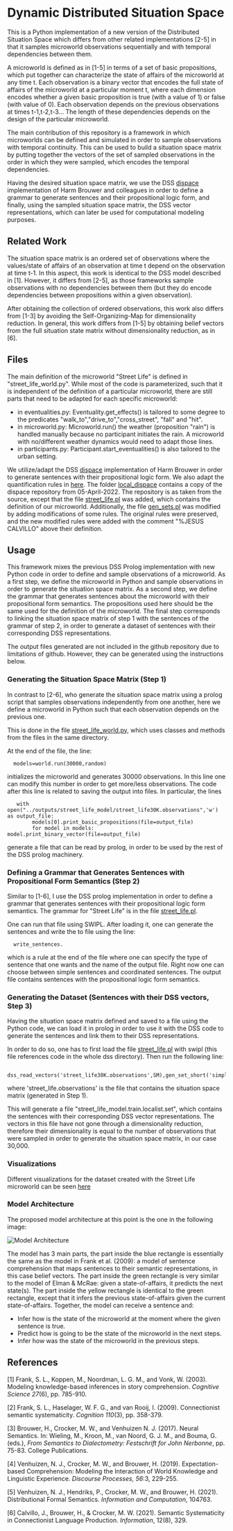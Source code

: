# Dynamic Distributed Situation Space

This is a Python implementation of a new version of the Distributed Situation Space which differs from other related implementations [2-5] 
in that it samples microworld observations sequentially and with temporal dependencies between them.

A microworld is defined as in [1-5] in terms of a set of basic propositions, which put together can 
characterize the state of affairs of the microworld at any time t. Each observation is a binary vector that encodes the full state of affairs 
of the microworld at a particular moment t, where each dimension encodes whether a given basic proposition is true (with a value of 1) or 
false (with value of 0). Each observation depends on the previous observations at times t-1,t-2,t-3... The length of these dependencies depends on 
the design of the particular microworld. 

The main contribution of this repository is a framework in which microworlds can be defined and simulated in order
to sample observations with temporal continuity. This can be used to build a situation space matrix by putting together the vectors 
of the set of sampled observations in the order in which they were sampled, which encodes the temporal dependencies. 

Having the desired situation space matrix, we use the DSS [dispace](https://github.com/hbrouwer/dispace) implementation of 
Harm Brouwer and colleagues in order to define a grammar to generate sentences and their propositional logic form, and finally, using the 
sampled situation space matrix, the DSS vector representations, which can later be used for computational modeling purposes.

## Related Work
The situation space matrix is an ordered set of observations where the values/state of affairs of an observation at time t depend
on the observation at time t-1. In this aspect, this work is identical to the DSS model described in [1]. However, it differs 
from [2-5], as those frameworks sample observations with no dependencies between them (but they do encode dependencies between 
propositions within a given observation).

After obtaining the collection of ordered observations, this work also differs from [1-3] by avoiding the Self-Organizing-Map 
for dimensionality reduction. In general, this work differs from [1-5] by obtaining belief vectors from the full situation 
state matrix without dimensionality reduction, as in [6].     

## Files
The main definition of the microworld "Street Life" is defined in "street_life_world.py". While most of the code is parameterized, 
such that it is independent of the definition of a particular microworld, there are still parts that need to be adapted for 
each specific microworld:

- in eventualities.py: Eventuality.get_effects() is tailored to some degree to the predicates "walk_to","drive_to","cross_street",
"fall" and "hit".
- in microworld.py: Microworld.run() the weather (proposition "rain") is handled manually because no participant initiates the rain. 
   A microworld with no/different weather dynamics would need to adapt those lines.
- in participants.py: Participant.start_eventualities() is also tailored to the urban setting.

We utilize/adapt the DSS [dispace](https://github.com/hbrouwer/dispace) implementation of Harm Brouwer in order to generate sentences 
with their propositional logic form. We also adapt the quantification rules in [here](https://github.com/hbrouwer/dfs-tools/blob/master/worlds/wollic2019.pl).
The folder [local_dispace](https://github.com/iesus/dynamic_dss/blob/main/src/dss) contains a copy of the dispace repository from 05-April-2022. 
The repository is as taken from the source, except that the file [street_life.pl](https://github.com/iesus/dynamic_dss/blob/main/src/dss/worlds/street_life.pl) was added, which contains the 
definition of our microworld. Additionally, the file [gen_sets.pl](https://github.com/iesus/dynamic_dss/blob/main/src/dss/src/gen/gen_sets.pl) was modified by adding modifications of some 
rules. The original rules were preserved, and the new modified rules were added with the comment "%JESUS CALVILLO" above their definition.


## Usage
This framework mixes the previous DSS Prolog implementation with new Python code in order to define and sample observations of a microworld.
As a first step, we define the microworld in Python and sample observations in order to generate the situation space matrix.
As a second step, we define the grammar that generates sentences about the microworld with their propositional form semantics. The propositions used here
should be the same used for the definition of the microworld.
The final step corresponds to linking the situation space matrix of step 1 with the sentences of the grammar of step 2, in order to generate
a dataset of sentences with their corresponding DSS representations.

The output files generated are not included in the github repository due to limitations of github. However, they can be generated using the instructions below.


### Generating the Situation Space Matrix (Step 1)

In contrast to [2-6], who generate the situation space matrix using a prolog script that samples observations independently from one another, here
we define a microworld in Python such that each observation depends on the previous one.

This is done in the file [street_life_world.py](https://github.com/iesus/Luuk_Hana_Jesus/blob/main/src/simulation/street_life_world.py), which uses
classes and methods from the files in the same directory. 

At the end of the file, the line:
```
  models=world.run(30000,random)
```
initializes the microworld and generates 30000 observations. In this line one can modify this number in order to get more/less observations. 
The code after this line is related to saving the output into files. In particular, the lines
```
   with open("../outputs/street_life_model/street_life30K.observations",'w') as output_file:
        models[0].print_basic_propositions(file=output_file) 
        for model in models: model.print_binary_vector(file=output_file)
```
generate a file that can be read by prolog, in order to be used by the rest of the DSS prolog machinery.
   
### Defining a Grammar that Generates Sentences with Propositional Form Semantics (Step 2)

Similar to [1-6], I use the DSS prolog implementation in order to define a grammar that generates sentences with their propositional logic form semantics.
The grammar for "Street Life" is in the file [street_life.pl](https://github.com/iesus/Luuk_Hana_Jesus/blob/main/src/dss/worlds/street_life.pl).

One can run that file using SWIPL. After loading it, one can generate the sentences and write the to file using the line:
```
  write_sentences.
```
which is a rule at the end of the file where one can specify the type of sentence that one wants and the name of the output file. Right now one can choose between simple sentences
and coordinated sentences. The output file contains sentences with the propositional logic form semantics.


### Generating the Dataset (Sentences with their DSS vectors, Step 3)

Having the situation space matrix defined and saved to a file using the Python code, we can load it in prolog in order to use it with the
DSS code to generate the sentences and link them to their DSS representations. 

In order to do so, one has to first load the file [street_life.pl](https://github.com/iesus/Luuk_Hana_Jesus/blob/main/src/dss/worlds/street_life.pl) with
swipl (this file references code in the whole dss directory). Then run the following line:

```
  dss_read_vectors('street_life30K.observations',SM),gen_set_short('simple',SM,'street_life_model')..
```
where 'street_life.observations' is the file that contains the situation space matrix (generated in Step 1).

This will generate a file "street_life_model.train.localist.set", which contains the sentences with their corresponding DSS vector representations.
The vectors in this file have not gone through a dimensionality reduction, therefore their dimensionality is equal to the number of observations that were
sampled in order to generate the situation space matrix, in our case 30,000.

### Visualizations

Different visualizations for the dataset created with the Street Life microworld can be seen [here](https://github.com/iesus/dynamic-dss-websites)


### Model Architecture

The proposed model architecture at this point is the one in the following image:

![Model Architecture](https://github.com/iesus/Luuk_Hana_Jesus/blob/main/architecute.png)

The model has 3 main parts, the part inside the blue rectangle is essentially the same as the model in Frank et al. (2009): a model of sentence comprehension that maps sentences to their semantic representations, in this case belief vectors. The part inside the green rectangle is very similar to the model of Elman & McRae: given a state-of-affairs, it predicts the next state(s). The part inside the yellow rectangle is identical to the green rectangle, except that it infers the previous state-of-affairs given the current state-of-affairs. Together, the model can receive a sentence and:

- Infer how is the state of the microworld at the moment where the given sentence is true.
- Predict how is going to be the state of the microworld in the next steps.
- Infer how was the state of the microworld in the previous steps.

## References

[1] Frank, S. L., Koppen, M., Noordman, L. G. M., and Vonk, W. (2003).
Modeling knowledge-based inferences in story comprehension. *Cognitive
Science 27*(6), pp. 785-910.

[2] Frank, S. L., Haselager, W. F. G., and van Rooij, I. (2009).
Connectionist semantic systematicity. *Cognition 110*(3), pp. 358-379.

[3] Brouwer, H., Crocker, M. W., and Venhuizen N. J. (2017). Neural
Semantics. In: Wieling, M., Kroon, M., van Noord, G. J. M., and Bouma, G.
(eds.), *From Semantics to Dialectometry: Festschrift for John Nerbonne*,
pp. 75-83. College Publications.

[4] Venhuizen, N. J., Crocker, M. W., and Brouwer, H. (2019).
Expectation-based Comprehension: Modeling the Interaction of World Knowledge
and Linguistic Experience. *Discourse Processes, 56*:3, 229-255.

[5] Venhuizen, N. J., Hendriks, P., Crocker, M. W., and Brouwer, H. (2021). 
Distributional Formal Semantics. *Information and Computation*, 104763.

[6] Calvillo, J., Brouwer, H., & Crocker, M. W. (2021). 
Semantic Systematicity in Connectionist Language Production. *Information*, 12(8), 329.

